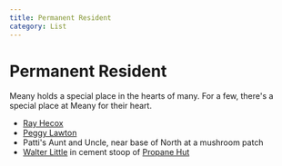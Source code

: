 ```yaml
---
title: Permanent Resident
category: List
---
```

# Permanent Resident

Meany holds a special place in the hearts of many. For a few, there's a special place at Meany for their heart.

* [Ray Hecox](Ray-Hecox)
* [Peggy Lawton](Peggy-Lawton)
* Patti's Aunt and Uncle, near base of North at a mushroom patch
* [Walter Little](Walter-Little) in cement stoop of [Propane Hut](Propane-Hut)
